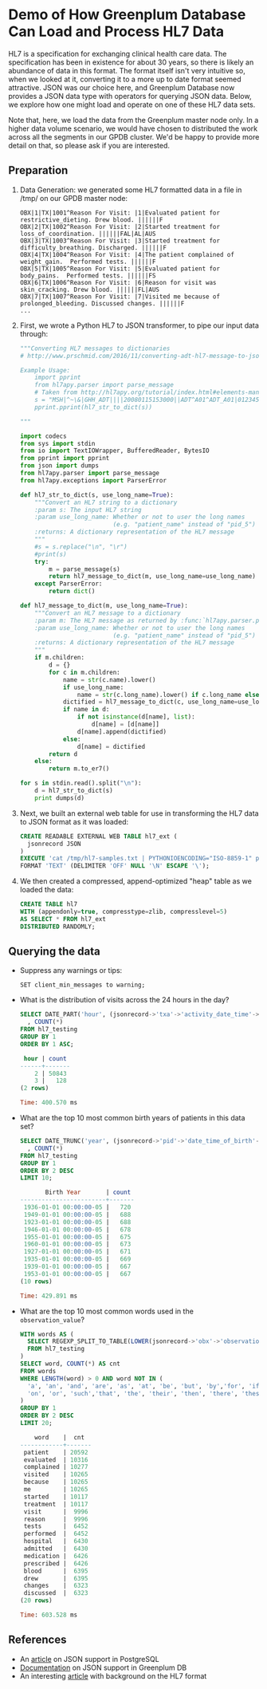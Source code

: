 # Demo of How Greenplum Database Can Load and Process HL7 Data

HL7 is a specification for exchanging clinical health care data.  The specification has
been in existence for about 30 years, so there is likely an abundance of data in this format.
The format itself isn't very intuitive so, when we looked at it, converting it to a more
up to date format seemed attractive.  JSON was our choice here, and Greenplum Database
now provides a JSON data type with operators for querying JSON data.  Below, we explore
how one might load and operate on one of these HL7 data sets.

Note that, here, we load the data from the Greenplum master node only.  In a higher data volume
scenario, we would have chosen to distributed the work across all the segments in our GPDB
cluster.  We'd be happy to provide more detail on that, so please ask if you are interested.

## Preparation

1. Data Generation: we generated some HL7 formatted data in a file in /tmp/ on our GPDB master node:
    ```
    OBX|1|TX|1001^Reason For Visit: |1|Evaluated patient for restrictive_dieting. Drew blood. ||||||F
    OBX|2|TX|1002^Reason For Visit: |2|Started treatment for loss_of_coordination. ||||||FAL|AL|AUS
    OBX|3|TX|1003^Reason For Visit: |3|Started treatment for difficulty_breathing. Discharged. ||||||F
    OBX|4|TX|1004^Reason For Visit: |4|The patient complained of weight_gain.  Performed tests. ||||||F
    OBX|5|TX|1005^Reason For Visit: |5|Evaluated patient for body_pains.  Performed tests. ||||||FS
    OBX|6|TX|1006^Reason For Visit: |6|Reason for visit was skin_cracking. Drew blood. ||||||FL|AUS
    OBX|7|TX|1007^Reason For Visit: |7|Visited me because of prolonged_bleeding. Discussed changes. ||||||F
    ...
    ```

1. First, we wrote a Python HL7 to JSON transformer, to pipe our input data through:

    ```python
    """Converting HL7 messages to dictionaries
    # http://www.prschmid.com/2016/11/converting-adt-hl7-message-to-json.html

    Example Usage:
        import pprint
        from hl7apy.parser import parse_message
        # Taken from http://hl7apy.org/tutorial/index.html#elements-manipulation
        s = "MSH|^~\&|GHH_ADT||||20080115153000||ADT^A01^ADT_A01|0123456789|P|2.5||||AL ... "
        pprint.pprint(hl7_str_to_dict(s))

    """

    import codecs
    from sys import stdin
    from io import TextIOWrapper, BufferedReader, BytesIO
    from pprint import pprint
    from json import dumps
    from hl7apy.parser import parse_message
    from hl7apy.exceptions import ParserError

    def hl7_str_to_dict(s, use_long_name=True):
        """Convert an HL7 string to a dictionary
        :param s: The input HL7 string
        :param use_long_name: Whether or not to user the long names
                              (e.g. "patient_name" instead of "pid_5")
        :returns: A dictionary representation of the HL7 message
        """
        #s = s.replace("\n", "\r")
        #print(s)
        try:
            m = parse_message(s)
            return hl7_message_to_dict(m, use_long_name=use_long_name)
        except ParserError:
            return dict() 

    def hl7_message_to_dict(m, use_long_name=True):
        """Convert an HL7 message to a dictionary
        :param m: The HL7 message as returned by :func:`hl7apy.parser.parse_message`
        :param use_long_name: Whether or not to user the long names
                              (e.g. "patient_name" instead of "pid_5")
        :returns: A dictionary representation of the HL7 message
        """
        if m.children:
            d = {}
            for c in m.children:
                name = str(c.name).lower()
                if use_long_name:
                    name = str(c.long_name).lower() if c.long_name else name
                dictified = hl7_message_to_dict(c, use_long_name=use_long_name)
                if name in d:
                    if not isinstance(d[name], list):
                        d[name] = [d[name]]
                    d[name].append(dictified)
                else:
                    d[name] = dictified
            return d
        else:
            return m.to_er7() 

    for s in stdin.read().split("\n"):
        d = hl7_str_to_dict(s)
        print dumps(d)
    ```

1. Next, we built an external web table for use in transforming the HL7 data to JSON format as it was loaded:

    ```sql
    CREATE READABLE EXTERNAL WEB TABLE hl7_ext (
      jsonrecord JSON
    )
    EXECUTE 'cat /tmp/hl7-samples.txt | PYTHONIOENCODING="ISO-8859-1" python /home/gpadmin/hl7_to_dict.py' ON MASTER
    FORMAT 'TEXT' (DELIMITER 'OFF' NULL '\N' ESCAPE '\');
    ```

1. We then created a compressed, append-optimized "heap" table as we loaded the data:
    ```sql
    CREATE TABLE hl7
    WITH (appendonly=true, compresstype=zlib, compresslevel=5)
    AS SELECT * FROM hl7_ext
    DISTRIBUTED RANDOMLY;
    ```

## Querying the data

* Suppress any warnings or tips:
    ```
    SET client_min_messages to warning;
    ```

* What is the distribution of visits across the 24 hours in the day?
    ```sql
    SELECT DATE_PART('hour', (jsonrecord->'txa'->'activity_date_time'->'time_of_an_event'->>'st')::TIMESTAMP) AS hour
      , COUNT(*)
    FROM hl7_testing
    GROUP BY 1
    ORDER BY 1 ASC;

     hour | count 
    ------+-------
        2 | 50843
        3 |   128
    (2 rows)

    Time: 400.570 ms
    ```

* What are the top 10 most common birth years of patients in this data set?
    ```sql
    SELECT DATE_TRUNC('year', (jsonrecord->'pid'->'date_time_of_birth'->'time_of_an_event'->>'st')::date) AS "Birth Year"
      , COUNT(*)
    FROM hl7_testing
    GROUP BY 1
    ORDER BY 2 DESC
    LIMIT 10;

           Birth Year       | count 
    ------------------------+-------
     1936-01-01 00:00:00-05 |   720
     1949-01-01 00:00:00-05 |   688
     1923-01-01 00:00:00-05 |   688
     1946-01-01 00:00:00-05 |   678
     1955-01-01 00:00:00-05 |   675
     1960-01-01 00:00:00-05 |   673
     1927-01-01 00:00:00-05 |   671
     1935-01-01 00:00:00-05 |   669
     1939-01-01 00:00:00-05 |   667
     1953-01-01 00:00:00-05 |   667
    (10 rows)

    Time: 429.891 ms
    ```

* What are the top 10 most common words used in the `observation_value`?
    ```sql
    WITH words AS (
      SELECT REGEXP_SPLIT_TO_TABLE(LOWER(jsonrecord->'obx'->'observation_value'->'varies_1'->>'st'), E'\\W+') AS word
      FROM hl7_testing
    )
    SELECT word, COUNT(*) AS cnt
    FROM words
    WHERE LENGTH(word) > 0 AND word NOT IN (
      'a', 'an', 'and', 'are', 'as', 'at', 'be', 'but', 'by','for', 'if', 'in', 'into', 'is', 'it','no', 'not', 'of',
      'on', 'or', 'such','that', 'the', 'their', 'then', 'there', 'these','they', 'this', 'to', 'was', 'will', 'with'
    )
    GROUP BY 1
    ORDER BY 2 DESC
    LIMIT 20;

        word    |  cnt  
    ------------+-------
     patient    | 20592
     evaluated  | 10316
     complained | 10277
     visited    | 10265
     because    | 10265
     me         | 10265
     started    | 10117
     treatment  | 10117
     visit      |  9996
     reason     |  9996
     tests      |  6452
     performed  |  6452
     hospital   |  6430
     admitted   |  6430
     medication |  6426
     prescribed |  6426
     blood      |  6395
     drew       |  6395
     changes    |  6323
     discussed  |  6323
    (20 rows)

    Time: 603.528 ms
    ```

## References

* An [article](http://clarkdave.net/2013/06/what-can-you-do-with-postgresql-and-json/) on JSON support in PostgreSQL
* [Documentation](https://gpdb.docs.pivotal.io/500/admin_guide/query/topics/json-data.html) on JSON support in Greenplum DB
* An interesting [article](https://www.fknsrs.biz/blog/golang-hl7-library.html.html) with background on the HL7 format

